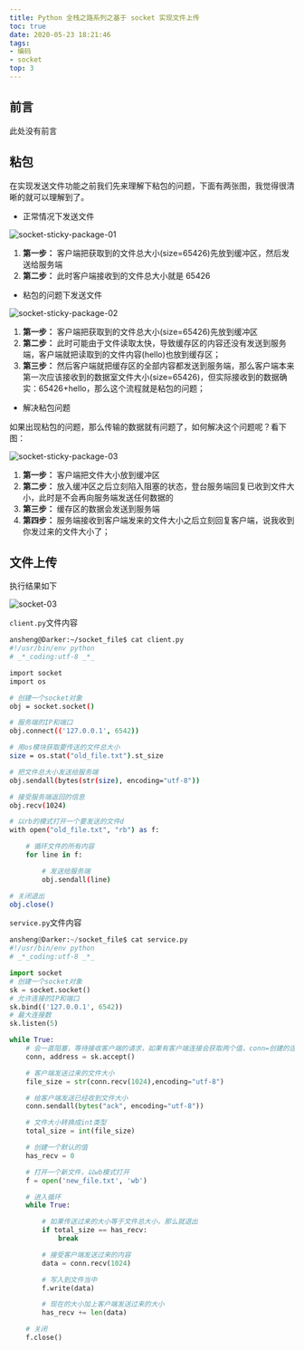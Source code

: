 ```yaml
---
title: Python 全栈之路系列之基于 socket 实现文件上传
toc: true
date: 2020-05-23 18:21:46
tags:
- 编码
- socket
top: 3
---
```


## 前言

此处没有前言

## 粘包

在实现发送文件功能之前我们先来理解下粘包的问题，下面有两张图，我觉得很清晰的就可以理解到了。

- 正常情况下发送文件

![socket-sticky-package-01](https://blog.ansheng.me/images/2016/12/1483021785.png)

1. **第一步：** 客户端把获取到的文件总大小(size=65426)先放到缓冲区，然后发送给服务端
2. **第二步：** 此时客户端接收到的文件总大小就是 65426

- 粘包的问题下发送文件

![socket-sticky-package-02](https://blog.ansheng.me/images/2016/12/1483021810.png)

1. **第一步：** 客户端把获取到的文件总大小(size=65426)先放到缓冲区
2. **第二步：** 此时可能由于文件读取太快，导致缓存区的内容还没有发送到服务端，客户端就把读取到的文件内容(hello)也放到缓存区；
3. **第三步：** 然后客户端就把缓存区的全部内容都发送到服务端，那么客户端本来第一次应该接收到的数据室文件大小(size=65426)，但实际接收到的数据确实：65426+hello，那么这个流程就是粘包的问题；

- 解决粘包问题

如果出现粘包的问题，那么传输的数据就有问题了，如何解决这个问题呢？看下图：

![socket-sticky-package-03](https://blog.ansheng.me/images/2016/12/1483021831.png)

1. **第一步：** 客户端把文件大小放到缓冲区
2. **第二步：** 放入缓冲区之后立刻陷入阻塞的状态，登台服务端回复已收到文件大小，此时是不会再向服务端发送任何数据的
3. **第三步：** 缓存区的数据会发送到服务端
4. **第四步：** 服务端接收到客户端发来的文件大小之后立刻回复客户端，说我收到你发过来的文件大小了；

## 文件上传

执行结果如下

![socket-03](https://blog.ansheng.me/images/2016/12/1483021854.png)

`client.py`文件内容

```bash
ansheng@Darker:~/socket_file$ cat client.py
#!/usr/bin/env python
# _*_coding:utf-8 _*_

import socket
import os

# 创建一个socket对象
obj = socket.socket()

# 服务端的IP和端口
obj.connect(('127.0.0.1', 6542))

# 用os模块获取要传送的文件总大小
size = os.stat("old_file.txt").st_size

# 把文件总大小发送给服务端
obj.sendall(bytes(str(size), encoding="utf-8"))

# 接受服务端返回的信息
obj.recv(1024)

# 以rb的模式打开一个要发送的文件d
with open("old_file.txt", "rb") as f:

    # 循环文件的所有内容
    for line in f:

        # 发送给服务端
        obj.sendall(line)

# 关闭退出
obj.close()
```

`service.py`文件内容

```Python
ansheng@Darker:~/socket_file$ cat service.py
#!/usr/bin/env python
# _*_coding:utf-8 _*_

import socket
# 创建一个socket对象
sk = socket.socket()
# 允许连接的IP和端口
sk.bind(('127.0.0.1', 6542))
# 最大连接数
sk.listen(5)

while True:
    # 会一直阻塞，等待接收客户端的请求，如果有客户端连接会获取两个值，conn=创建的连接，address=客户端的IP和端口
    conn, address = sk.accept()

    # 客户端发送过来的文件大小
    file_size = str(conn.recv(1024),encoding="utf-8")

    # 给客户端发送已经收到文件大小
    conn.sendall(bytes("ack", encoding="utf-8"))

    # 文件大小转换成int类型
    total_size = int(file_size)

    # 创建一个默认的值
    has_recv = 0

    # 打开一个新文件，以wb模式打开
    f = open('new_file.txt', 'wb')

    # 进入循环
    while True:

        # 如果传送过来的大小等于文件总大小，那么就退出
        if total_size == has_recv:
            break

        # 接受客户端发送过来的内容
        data = conn.recv(1024)

        # 写入到文件当中
        f.write(data)

        # 现在的大小加上客户端发送过来的大小
        has_recv += len(data)

    # 关闭
    f.close()
```